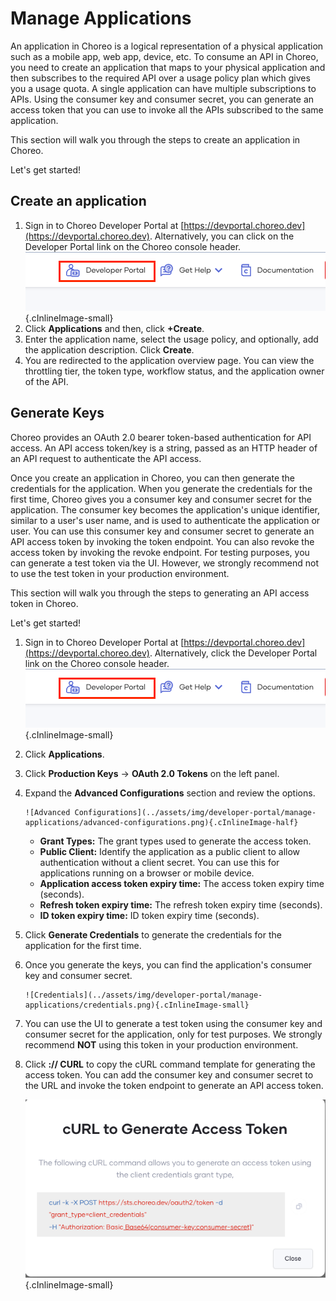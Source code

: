 # Manage Applications

An application in Choreo is a logical representation of a physical application such as a mobile app, web app, device, etc. To consume an API in Choreo, you need to create an application that maps to your physical application and then subscribes to the required API over a usage policy plan which gives you a usage quota. A single application can have multiple subscriptions to APIs. Using the consumer key and consumer secret, you can generate an access token that you can use to invoke all the APIs subscribed to the same application.

This section will walk you through the steps to create an application in Choreo.

Let's get started!

## Create an application

1. Sign in to Choreo Developer Portal at [https://devportal.choreo.dev](https://devportal.choreo.dev). Alternatively, you can click on the Developer Portal link on the Choreo console header. 
    ![Developer Portal](../assets/img/developer-portal/manage-applications/developer-portal.png){.cInlineImage-small}
2. Click **Applications** and then, click **+Create**.
3. Enter the application name, select the usage policy, and optionally, add the application description. Click **Create**.
4. You are redirected to the application overview page. You can view the throttling tier, the token type, workflow status, and the application owner of the API. 

## Generate Keys

Choreo provides an OAuth 2.0 bearer token-based authentication for API access. An API access token/key is a string, passed as an HTTP header of an API request to authenticate the API access. 

Once you create an application in Choreo, you can then generate the credentials for the application. When you generate the credentials for the first time, Choreo gives you a consumer key and consumer secret for the application. The consumer key becomes the application's unique identifier, similar to a user's user name, and is used to authenticate the application or user. You can use this consumer key and consumer secret to generate an API access token by invoking the token endpoint. You can also revoke the access token by invoking the revoke endpoint. For testing purposes, you can generate a test token via the UI. However, we strongly recommend not to use the test token in your production environment.

This section will walk you through the steps to generating an API access token in Choreo. 

Let's get started!

1. Sign in to Choreo Developer Portal at [https://devportal.choreo.dev](https://devportal.choreo.dev). Alternatively, click the Developer Portal link on the Choreo console header. 
    ![Developer Portal](../assets/img/developer-portal/manage-applications/developer-portal.png){.cInlineImage-small}
2. Click **Applications**.
3. Click **Production Keys** -> **OAuth 2.0 Tokens** on the left panel.
4. Expand the **Advanced Configurations** section and review the options. 

       ![Advanced Configurations](../assets/img/developer-portal/manage-applications/advanced-configurations.png){.cInlineImage-half}

   - **Grant Types:** The grant types used to generate the access token.
   - **Public Client:** Identify the application as a public client to allow authentication without a client secret. You can use this for applications running on a browser or mobile device. 
   - **Application access token expiry time:** The access token expiry time (seconds).
   - **Refresh token expiry time:** The refresh token expiry time (seconds).
   - **ID token expiry time:** ID token expiry time (seconds).

5. Click **Generate Credentials** to generate the credentials for the application for the first time. 
6. Once you generate the keys, you can find the application's consumer key and consumer secret. 

       ![Credentials](../assets/img/developer-portal/manage-applications/credentials.png){.cInlineImage-small}

7. You can use the UI to generate a test token using the consumer key and consumer secret for the application, only for test purposes. We strongly recommend **NOT** using this token in your production environment. 
8. Click **:// CURL** to copy the cURL command template for generating the access token. You can add the consumer key and consumer secret to the URL and invoke the token endpoint to generate an API access token.

    ![cURL command](../assets/img/developer-portal/manage-applications/curl-command.png){.cInlineImage-small}
